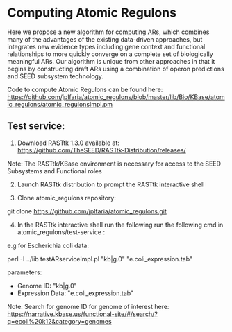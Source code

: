 Computing Atomic Regulons
===============

Here we propose a new algorithm for computing ARs, which combines many of the advantages of the existing data-driven approaches, but integrates new evidence types including gene context and functional relationships to more quickly converge on a complete set of biologically meaningful ARs. Our algorithm is unique from other approaches in that it begins by constructing draft ARs using a combination of operon predictions and SEED subsystem technology.

Code to compute Atomic Regulons can be found here: https://github.com/jplfaria/atomic_regulons/blob/master/lib/Bio/KBase/atomic_regulons/atomic_regulonsImpl.pm


Test service:
-------------

1) Download RASTtk 1.3.0 available at: https://github.com/TheSEED/RASTtk-Distribution/releases/

Note: 
The RASTtk/KBase environment is necessary for access to the SEED Subsystems and Functional roles

2) Launch RASTtk distribution to prompt the RASTtk interactive shell

3) Clone atomic_regulons repository:

git clone https://github.com/jplfaria/atomic_regulons.git

4) In the RASTtk interactive shell run the following run the following cmd in atomic_regulons/test-service : 

e.g for Escherichia coli data:

perl -I ../lib testARserviceImpl.pl "kb|g.0" "e.coli_expression.tab"

parameters:
- Genome ID: "kb|g.0"
- Expression Data: "e.coli_expression.tab"

Note:
Search for genome ID for genome of interest here: https://narrative.kbase.us/functional-site/#/search/?q=ecoli%20k12&category=genomes

